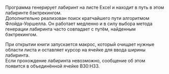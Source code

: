 Программа генерирует лабиринт на листе Excel и находит в путь в этом лабиринте бэктрекингом.  
Дополнительно реализован поиск кратчайшего пути алгоритмом Флойда-Уоршелла. Он работает медленно и в силу выбора метода генерации лабиринта часто совпадает с путём, найденным бэктрекингом.  

При открытии книги запускается макрос, который очищает нужные области листа и оставляет курсор на ячейке для ввода ширины лабиринта.  
Если прохождение лабиринта невозможно, сообщение об этом появится в объединённой ячейке B30:H33.